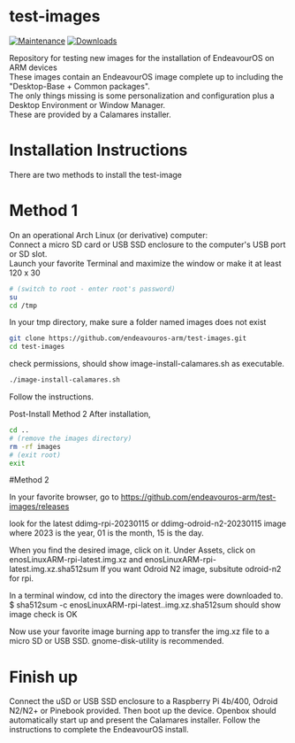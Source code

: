 # test-images
[![Maintenance](https://img.shields.io/maintenance/yes/2022.svg)]() [![Downloads](https://img.shields.io/github/downloads/endeavouros-arm/images/total)]()

Repository for testing new images for the installation of EndeavourOS on ARM devices <br />
These images contain an EndeavourOS image complete up to including the "Desktop-Base + Common packages". <br />
The only things missing is some personalization and configuration plus a Desktop Environment or Window Manager. <br />
These are provided by a Calamares installer.  

# Installation Instructions

There are two methods to install the test-image

# Method 1

On an operational Arch Linux (or derivative) computer: <br />
Connect a micro SD card or USB SSD enclosure to the computer's USB port or SD slot. <br />
Launch your favorite Terminal and maximize the window or make it at least 120 x 30
```bash 
# (switch to root - enter root's password)
su      
cd /tmp
```
In your tmp directory, make sure a folder named images does not exist
```bash
git clone https://github.com/endeavouros-arm/test-images.git
cd test-images
```
check permissions, should show image-install-calamares.sh as executable.
```bash
./image-install-calamares.sh
```
Follow the instructions.

Post-Install Method 2
After installation,
```bash
cd ..
# (remove the images directory)
rm -rf images  
# (exit root)
exit           
```
#Method 2

In your favorite browser, go to
https://github.com/endeavouros-arm/test-images/releases

look for the latest ddimg-rpi-20230115 or ddimg-odroid-n2-20230115 image
where 2023 is the year, 01 is the month, 15 is the day.

When you find the desired image, click on it.
Under Assets, click on
enosLinuxARM-rpi-latest.img.xz and enosLinuxARM-rpi-latest.img.xz.sha512sum
If you want Odroid N2 image, subsitute odroid-n2 for rpi.

In a terminal window, cd into the  directory the images were downloaded to.
$ sha512sum -c enosLinuxARM-rpi-latest..img.xz.sha512sum
should show image check is OK

Now use your favorite image burning app to transfer the img.xz file
to a micro SD or USB SSD.  gnome-disk-utility is recommended.

# Finish up

Connect the uSD or USB SSD enclosure to a Raspberry Pi 4b/400, Odroid N2/N2+ or Pinebook provided.
Then boot up the device.
Openbox should automatically start up and present the Calamares installer.
Follow the instructions to complete the EndeavourOS install.
